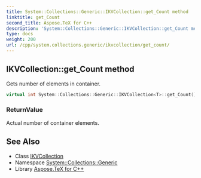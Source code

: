 ```yaml
---
title: System::Collections::Generic::IKVCollection::get_Count method
linktitle: get_Count
second_title: Aspose.TeX for C++
description: 'System::Collections::Generic::IKVCollection::get_Count method. Gets number of elements in container in C++.'
type: docs
weight: 200
url: /cpp/system.collections.generic/ikvcollection/get_count/
---
```

## IKVCollection::get_Count method


Gets number of elements in container.

```cpp
virtual int System::Collections::Generic::IKVCollection<T>::get_Count() const override=0
```


### ReturnValue

Actual number of container elements.

## See Also

* Class [IKVCollection](../)
* Namespace [System::Collections::Generic](../../)
* Library [Aspose.TeX for C++](../../../)
